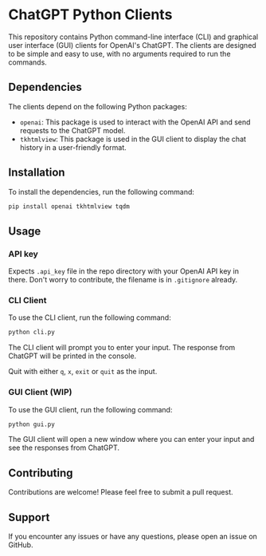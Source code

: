 # ChatGPT Python Clients

This repository contains Python command-line interface (CLI) and graphical user interface (GUI) clients
for OpenAI's ChatGPT. The clients are designed to be simple and easy to use, with no arguments required
to run the commands.

## Dependencies

The clients depend on the following Python packages:

- `openai`: This package is used to interact with the OpenAI API and send requests to the ChatGPT model.
- `tkhtmlview`: This package is used in the GUI client to display the chat history in a user-friendly format.

## Installation

To install the dependencies, run the following command:

```bash
pip install openai tkhtmlview tqdm
```

## Usage

### API key

Expects `.api_key` file in the repo directory with your OpenAI API key in there. Don't worry to contribute,
the filename is in `.gitignore` already.

### CLI Client

To use the CLI client, run the following command:

```bash
python cli.py
```

The CLI client will prompt you to enter your input. The response from ChatGPT will be printed in the console.

Quit with either `q`, `x`, `exit` or `quit` as the input.

### GUI Client (WIP)

To use the GUI client, run the following command:

```bash
python gui.py
```

The GUI client will open a new window where you can enter your input and see the responses from ChatGPT.

## Contributing

Contributions are welcome! Please feel free to submit a pull request.

## Support

If you encounter any issues or have any questions, please open an issue on GitHub.
